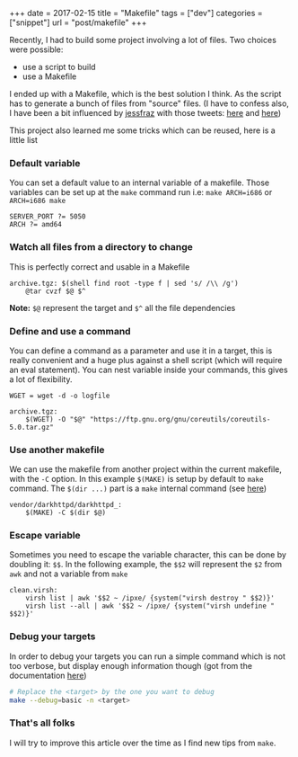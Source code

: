 +++
date = 2017-02-15
title = "Makefile"
tags = ["dev"]
categories = ["snippet"]
url = "post/makefile"
+++

Recently, I had to build some project involving a lot of files. Two choices
were possible:

- use a script to build
- use a Makefile

I ended up with a Makefile, which is the best solution I think. As the script
has to generate a bunch of files from "source" files.
(I have to confess also, I have been a bit influenced by
 [jessfraz](https://twitter.com/jessfraz) with those tweets:
 [here](https://twitter.com/jessfraz/status/716064317582417920) and
 [here](https://twitter.com/jessfraz/status/805846280547110912))

This project also learned me some tricks which can be reused, here is a little list

### Default variable

You can set a default value to an internal variable of a makefile. Those variables
can be set up at the `make` command run i.e: `make ARCH=i686` or `ARCH=i686 make`
```make
SERVER_PORT ?= 5050
ARCH ?= amd64
```


### Watch all files from a directory to change

This is perfectly correct and usable in a Makefile

```make
archive.tgz: $(shell find root -type f | sed 's/ /\\ /g')
	@tar cvzf $@ $^
```

**Note:** `$@` represent the target and `$^` all the file dependencies

### Define and use a command

You can define a command as a parameter and use it in a target, this is really
convenient and a huge plus against a shell script (which will require an eval
statement). You can nest variable inside your commands, this gives a lot of
flexibility.

```make
WGET = wget -d -o logfile

archive.tgz:
	$(WGET) -O "$@" "https://ftp.gnu.org/gnu/coreutils/coreutils-5.0.tar.gz"
```


### Use another makefile

We can use the makefile from another project within the current makefile, with
the `-C` option. In this example `$(MAKE)` is setup by default to `make` command.
The `$(dir ...)` part is a `make` internal command
(see [here](https://www.gnu.org/software/make/manual/html_node/File-Name-Functions.html#File-Name-Functions))

```make
vendor/darkhttpd/darkhttpd_:
	$(MAKE) -C $(dir $@)
```

### Escape variable

Sometimes you need to escape the variable character, this can be done by doubling
it: `$$`. In the following example, the `$$2` will represent the `$2` from `awk`
and not a variable from `make`

```make
clean.virsh:
	virsh list | awk '$$2 ~ /ipxe/ {system("virsh destroy " $$2)}'
	virsh list --all | awk '$$2 ~ /ipxe/ {system("virsh undefine " $$2)}'
```

### Debug your targets

In order to debug your targets you can run a simple command which is not too
verbose, but display enough information though (got from the documentation
[here](http://www.oreilly.com/openbook/make3/book/ch12.pdf))

```bash
# Replace the <target> by the one you want to debug
make --debug=basic -n <target>
```

### That's all folks

I will try to improve this article over the time as I find new tips from `make`.

